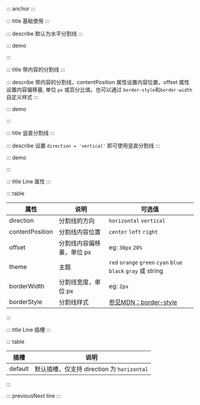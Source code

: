 ::: anchor
:::

::: title 基础使用
:::

::: describe 默认为水平分割线
:::

::: demo 

<template>
  默认分割线
  <lay-line></lay-line><br/>
  赤色分割线
  <lay-line theme="red"></lay-line><br/>
  橙色分割线
  <lay-line theme="orange"></lay-line><br/>
  墨绿分割线
  <lay-line theme="green"></lay-line><br/>
  青色分割线
  <lay-line theme="cyan"></lay-line><br/>
  蓝色分割线
  <lay-line theme="blue"></lay-line><br/>
  黑色分割线
  <lay-line theme="black"></lay-line><br/>
  自定义颜色
  <lay-line theme="#EEF08D"></lay-line><br/>
</template>

<script>
import { ref } from 'vue'

export default {
  setup() {

    return {
    }
  }
}
</script>

:::

::: title 带内容的分割线
:::

::: describe 带内容的分割线，contentPosition 属性设置内容位置，offset 属性设置内容偏移量, 单位 <code>px</code> 或百分比值。也可以通过 <code>border-style</code>和<code>border-width</code>自定义样式
:::

::: demo 

<template>
  <lay-line>🌲 🌲 🌲 🌲</lay-line><br>
  <lay-line contentPosition="left">left 默认</lay-line><br>
  <lay-line contentPosition="right" offset="8%">right 百分比</lay-line><br>
  <lay-line border-style="dashed" border-width="3px">自 定 义 宽 度 和 样 式</lay-line><br>
</template>

<script>
</script>

:::


::: title 竖直分割线
:::

::: describe 设置 <code>direction = 'vertical'</code> 即可使用竖直分割线
:::

::: demo 

<template>
  默认分割线
  <lay-line direction="vertical"></lay-line>
  赤色分割线
  <lay-line direction="vertical" theme="red"></lay-line>
  橙色分割线
  <lay-line direction="vertical" theme="orange"></lay-line>
  墨绿分割线
  <lay-line direction="vertical" theme="green"></lay-line>
  青色分割线
  <lay-line direction="vertical" theme="cyan"></lay-line>
  蓝色分割线
  <lay-line direction="vertical" theme="blue"></lay-line>
  黑色分割线
  <lay-line direction="vertical" theme="black"></lay-line>
</template>

<script>
</script>

:::



::: title Line 属性
:::

::: table

| 属性  | 说明 | 可选值                               |
| ----- | ----------- | --------------------------------------------- |
| direction  | 分割线的方向 | `horizontal` `vertical`|
| contentPosition  | 分割线内容位置 | `center` `left` `right` |
| offset  | 分割线内容偏移量，单位 px | eg: `30px` `20%`|
| theme | 主题        | `red` `orange` `green` `cyan` `blue` `black` `gray` 或 string |
| borderWidth  | 分割线宽度，单位 px | eg: `2px`|
| borderStyle  | 分割线样式 | <a href="https://developer.mozilla.org/zh-CN/docs/Web/CSS/border-style">参见MDN：border-style</a> |

:::

::: title Line 插槽
:::

::: table

| 插槽 | 说明       |
| ------ | ---------- |
| default| 默认插槽，仅支持 direction 为 `horizontal`|

:::

 

::: previousNext line
:::